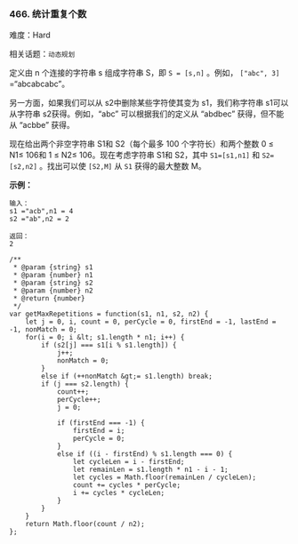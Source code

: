 ### 466. 统计重复个数

难度：Hard

相关话题：`动态规划`

定义由 n 个连接的字符串 s 组成字符串 S，即 `S = [s,n]` 。例如， `["abc", 3]` =&ldquo;abcabcabc&rdquo;。



另一方面，如果我们可以从 s2中删除某些字符使其变为 s1，我们称字符串 s1可以从字符串 s2获得。例如，&ldquo;abc&rdquo; 可以根据我们的定义从 &ldquo;abdbec&rdquo; 获得，但不能从 &ldquo;acbbe&rdquo; 获得。



现在给出两个非空字符串 S1和 S2（每个最多 100 个字符长）和两个整数 0 &le; N1&le; 106和 1 &le; N2&le; 106。现在考虑字符串 S1和 S2，其中 `S1=[s1,n1]` 和 `S2=[s2,n2]` 。找出可以使 `[S2,M]` 从 `S1` 获得的最大整数 M。



 **示例：** 





```
输入：
s1 ="acb",n1 = 4
s2 ="ab",n2 = 2

返回：
2

```


```
/**
 * @param {string} s1
 * @param {number} n1
 * @param {string} s2
 * @param {number} n2
 * @return {number}
 */
var getMaxRepetitions = function(s1, n1, s2, n2) {
    let j = 0, i, count = 0, perCycle = 0, firstEnd = -1, lastEnd = -1, nonMatch = 0;
    for(i = 0; i &lt; s1.length * n1; i++) {
        if (s2[j] === s1[i % s1.length]) {
            j++;
            nonMatch = 0;
        }
        else if (++nonMatch &gt;= s1.length) break;
        if (j === s2.length) {
            count++;
            perCycle++;
            j = 0;
 
            if (firstEnd === -1) {
                firstEnd = i;
                perCycle = 0;
            }
            else if ((i - firstEnd) % s1.length === 0) {
                let cycleLen = i - firstEnd;
                let remainLen = s1.length * n1 - i - 1;
                let cycles = Math.floor(remainLen / cycleLen);
                count += cycles * perCycle;
                i += cycles * cycleLen;
            }
        }
    }
    return Math.floor(count / n2);
};



```
